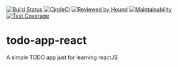 [![Build Status](https://travis-ci.org/coolbeatz71/todo-app-react.svg?branch=develop)](https://travis-ci.org/coolbeatz71/todo-app-react)
[![CircleCI](https://circleci.com/gh/coolbeatz71/todo-app-react.svg?style=svg)](https://circleci.com/gh/coolbeatz71/todo-app-react)
[![Reviewed by Hound](https://img.shields.io/badge/Reviewed_by-Hound-8E64B0.svg)](https://houndci.com)
[![Maintainability](https://api.codeclimate.com/v1/badges/e3cfb905e5fd8a905a63/maintainability)](https://codeclimate.com/github/coolbeatz71/todo-app-react/maintainability)
[![Test Coverage](https://api.codeclimate.com/v1/badges/e3cfb905e5fd8a905a63/test_coverage)](https://codeclimate.com/github/coolbeatz71/todo-app-react/test_coverage)

# todo-app-react

A simple TODO app just for learning reactJS
